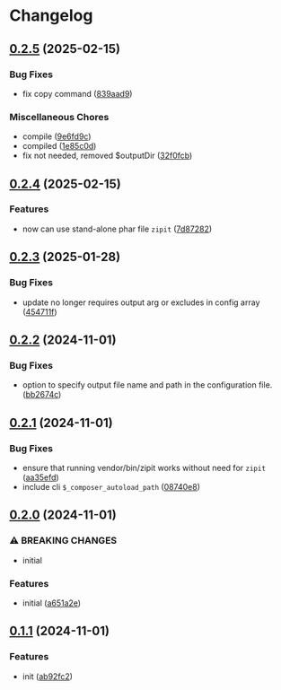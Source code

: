 # Changelog

## [0.2.5](https://github.com/devuri/zipit/compare/v0.2.4...v0.2.5) (2025-02-15)


### Bug Fixes

* fix copy command ([839aad9](https://github.com/devuri/zipit/commit/839aad9b421a67511a14556797cf99eb6989b652))


### Miscellaneous Chores

* compile ([9e6fd9c](https://github.com/devuri/zipit/commit/9e6fd9c2e4370e5751779d1591c5fa74af658a5c))
* compiled ([1e85c0d](https://github.com/devuri/zipit/commit/1e85c0d4b8105c30b49903fbf9a8ef2f4d178a80))
* fix not needed, removed $outputDir ([32f0fcb](https://github.com/devuri/zipit/commit/32f0fcbc121e6432c344ac96a34394231ac397b2))

## [0.2.4](https://github.com/devuri/zipit/compare/v0.2.3...v0.2.4) (2025-02-15)


### Features

* now can use stand-alone phar file `zipit` ([7d87282](https://github.com/devuri/zipit/commit/7d872823126e19d1476df2c4af1a76e5a6e71d54))

## [0.2.3](https://github.com/devuri/zipit/compare/v0.2.2...v0.2.3) (2025-01-28)


### Bug Fixes

* update no longer requires output arg or excludes in config array ([454711f](https://github.com/devuri/zipit/commit/454711f462f608b229be18eb4cd1c2868f7d9406))

## [0.2.2](https://github.com/devuri/zipit/compare/v0.2.1...v0.2.2) (2024-11-01)


### Bug Fixes

* option to specify output file name and path in the configuration file. ([bb2674c](https://github.com/devuri/zipit/commit/bb2674c5565e54d63c945088179a97963584fca0))

## [0.2.1](https://github.com/devuri/zipit/compare/v0.2.0...v0.2.1) (2024-11-01)


### Bug Fixes

* ensure that running vendor/bin/zipit works without need for `zipit` ([aa35efd](https://github.com/devuri/zipit/commit/aa35efd38d5dd85d161d3de59166977979ba566f))
* include cli `$_composer_autoload_path` ([08740e8](https://github.com/devuri/zipit/commit/08740e85c4a39fd69eef27489384a1e2c5eed6e1))

## [0.2.0](https://github.com/devuri/zipit/compare/v0.1.1...v0.2.0) (2024-11-01)


### ⚠ BREAKING CHANGES

* initial

### Features

* initial ([a651a2e](https://github.com/devuri/zipit/commit/a651a2ebdd4de26dbbe9ed134ef60da371ce58aa))

## [0.1.1](https://github.com/devuri/zipit/compare/v0.1.0...v0.1.1) (2024-11-01)


### Features

* init ([ab92fc2](https://github.com/devuri/zipit/commit/ab92fc2af972789b672af0253a470c538625673b))
